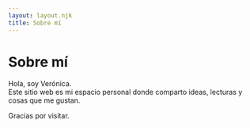 ```yaml
---
layout: layout.njk
title: Sobre mí
---
```


# Sobre mí

Hola, soy Verónica.  
Este sitio web es mi espacio personal donde comparto ideas, lecturas y cosas que me gustan.

Gracias por visitar.
